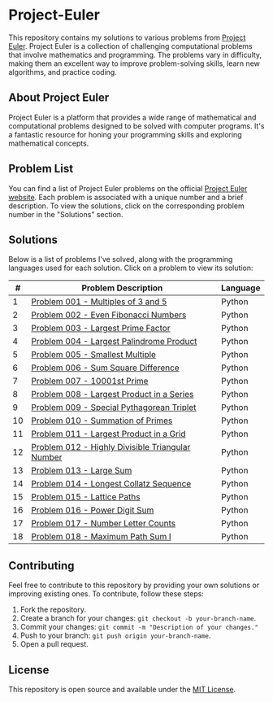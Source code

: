 # Project-Euler

This repository contains my solutions to various problems from [Project Euler](https://projecteuler.net/). Project Euler is a collection of challenging computational problems that involve mathematics and programming. The problems vary in difficulty, making them an excellent way to improve problem-solving skills, learn new algorithms, and practice coding.

## About Project Euler

Project Euler is a platform that provides a wide range of mathematical and computational problems designed to be solved with computer programs. It's a fantastic resource for honing your programming skills and exploring mathematical concepts.

## Problem List

You can find a list of Project Euler problems on the official [Project Euler website](https://projecteuler.net/archives). Each problem is associated with a unique number and a brief description. To view the solutions, click on the corresponding problem number in the "Solutions" section.

## Solutions

Below is a list of problems I've solved, along with the programming languages used for each solution. Click on a problem to view its solution:

| # | Problem Description | Language |
|---|---------------------|----------|
| 1 | [Problem 001 - Multiples of 3 and 5](problems/problem001/) | Python |
| 2 | [Problem 002 - Even Fibonacci Numbers](problems/problem002/) | Python |
| 3 | [Problem 003 - Largest Prime Factor](problems/problem003/) | Python |
| 4 | [Problem 004 - Largest Palindrome Product](problems/problem004/) | Python |
| 5 | [Problem 005 - Smallest Multiple](problems/problem005/) | Python |
| 6 | [Problem 006 - Sum Square Difference](problems/problem006/) | Python |
| 7 | [Problem 007 - 10001st Prime](problems/problem007/) | Python |
| 8 | [Problem 008 - Largest Product in a Series](problems/problem008/) | Python |
| 9 | [Problem 009 - Special Pythagorean Triplet](problems/problem009/) | Python |
| 10 | [Problem 010 - Summation of Primes](problems/problem010/) | Python |
| 11 | [Problem 011 - Largest Product in a Grid](problems/problem011/) | Python |
| 12 | [Problem 012 - Highly Divisible Triangular Number](problems/problem012/) | Python |
| 13 | [Problem 013 - Large Sum](problems/problem013/) | Python |
| 14 | [Problem 014 - Longest Collatz Sequence](problems/problem014/) | Python |
| 15 | [Problem 015 - Lattice Paths](problems/problem015/) | Python |
| 16 | [Problem 016 - Power Digit Sum](problems/problem016/) | Python |
| 17 | [Problem 017 - Number Letter Counts](problems/problem017/) | Python |
| 18 | [Problem 018 - Maximum Path Sum I](problems/problem018/) | Python |

## Contributing

Feel free to contribute to this repository by providing your own solutions or improving existing ones. To contribute, follow these steps:

1. Fork the repository.
2. Create a branch for your changes: `git checkout -b your-branch-name`.
3. Commit your changes: `git commit -m "Description of your changes."`
4. Push to your branch: `git push origin your-branch-name`.
5. Open a pull request.

## License

This repository is open source and available under the [MIT License](LICENSE).